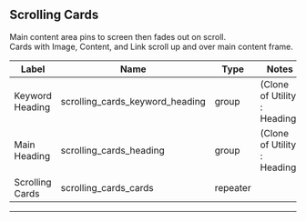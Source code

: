 ## Scrolling Cards
Main content area pins to screen then fades out on scroll.</br>
Cards with Image, Content, and Link scroll up and over main content frame.

<table class="ll-fields-table">
  <thead>
    <th>Label</th>
    <th>Name</th>
    <th>Type</th>
    <th>Notes</th>
  </thead>
  <tbody>
                    <tr>
                      <td>Keyword Heading</td>
                      <td>scrolling_cards_keyword_heading</td>
                      <td>group</td>
                      <td> (Clone of Utility : Heading)</td>
                    </tr>
                    <tr>
                      <td>Main Heading</td>
                      <td>scrolling_cards_heading</td>
                      <td>group</td>
                      <td> (Clone of Utility : Heading)</td>
                    </tr>
        <tr>
          <td>Scrolling Cards</td>
          <td>scrolling_cards_cards</td>
          <td>repeater</td>
          <td></td>
        </tr>
  </tbody>
</table>

***